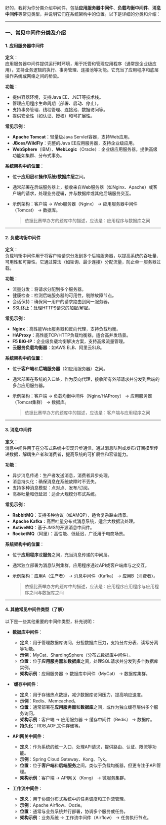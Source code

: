 好的，我将为你分类介绍中间件，包括**应用服务器中间件**、**负载均衡中间件**、**消息中间件**等常见类型，并说明它们在系统架构中的位置。以下是详细的分类和介绍：

---

### 一、常见中间件分类及介绍

#### 1. 应用服务器中间件

**定义**：  
应用服务器中间件提供运行时环境，用于托管和管理应用程序（通常是企业级应用），支持业务逻辑的执行、事务管理、连接池等功能。它充当了应用程序和底层操作系统或网络之间的桥梁。

**功能**：

- 提供容器环境，支持Java EE、.NET等技术栈。
- 管理应用程序生命周期（部署、启动、停止）。
- 支持事务管理、线程管理、连接池、数据访问等。
- 提供安全性（如认证、授权）和可扩展性。

**常见示例**：

- **Apache Tomcat**：轻量级Java Servlet容器，支持Web应用。
- **JBoss/WildFly**：完整的Java EE应用服务器，支持企业级应用。
- **WebSphere**（IBM）、**WebLogic**（Oracle）：企业级应用服务器，提供高级功能如集群、分布式事务。

**系统架构中的位置**：

- 位于**应用层**和**操作系统/数据库层**之间。

- 通常部署在后端服务器上，接收来自Web服务器（如Nginx、Apache）或客户端的请求，处理业务逻辑，并与数据库或其他后端服务交互。

- 示例架构：客户端 → Web服务器（Nginx） → 应用服务器中间件（Tomcat） → 数据库。
  
  > 依据比赛举办方的题库中的描述，应该是：应用程序与数据库之间

---

#### 2. 负载均衡中间件

**定义**：  
负载均衡中间件用于将客户端请求分发到多个后端服务器，以提高系统的吞吐量、可用性和可靠性。它通过算法（如轮询、最少连接）分配流量，防止单一服务器过载。

**功能**：

- 流量分发：将请求分配到多个服务器。
- 健康检查：检测后端服务器的可用性，剔除故障节点。
- 会话保持：确保同一用户的请求路由到同一服务器。
- SSL终止：处理HTTPS请求的加密/解密。

**常见示例**：

- **Nginx**：高性能Web服务器和反向代理，支持负载均衡。
- **HAProxy**：高性能TCP/HTTP负载均衡器，适合高并发场景。
- **F5 BIG-IP**：企业级负载均衡解决方案，支持高级流量管理。
- **云服务负载均衡器**：如AWS ELB、阿里云SLB。

**系统架构中的位置**：

- 位于**客户端**和**后端服务器**（如应用服务器）之间。

- 通常部署在系统的入口处，作为反向代理，接收所有外部请求并分发到后端的多台应用服务器。

- 示例架构：客户端 → 负载均衡中间件（Nginx/HAProxy） → 应用服务器（Tomcat集群） → 数据库。
  
  > 依据比赛举办方的题库中的描述，应该是：客户端与应用程序之间

---

#### 3. 消息中间件

**定义**：  
消息中间件用于在分布式系统中实现异步通信，通过消息队列或发布/订阅模型传递数据，解耦生产者和消费者，提高系统的可扩展性和容错能力。

**功能**：

- 异步消息传递：生产者发送消息，消费者异步处理。
- 消息持久化：确保消息在系统故障时不丢失。
- 支持多种消息模型：点对点、发布/订阅。
- 高吞吐量和低延迟：适合大规模分布式系统。

**常见示例**：

- **RabbitMQ**：支持多种协议（如AMQP），适合复杂路由场景。
- **Apache Kafka**：高吞吐量分布式消息系统，适合大数据流处理。
- **ActiveMQ**：基于JMS的开源消息中间件。
- **RocketMQ**（阿里）：高性能、低延迟，广泛用于电商场景。

**系统架构中的位置**：

- 位于**应用程序**或**服务**之间，充当消息传递的中间层。

- 通常独立部署为消息队列集群，应用程序通过API或客户端库与之交互。

- 示例架构：应用A（生产者） → 消息中间件（Kafka） → 应用B（消费者）。
  
  > 依据比赛举办方的题库中的描述，应该是：应用程序应用程序与应用程序之间与数据库之间

---

#### 4. 其他常见中间件类型（了解）

以下是一些其他重要的中间件类型，补充说明：

- **数据库中间件**：
  
  - **定义**：用于管理数据库访问，分担数据库压力，支持分库分表、读写分离等功能。
  - **示例**：MyCat、ShardingSphere（分布式数据库中间件）。
  - **位置**：位于**应用服务器**和**数据库**之间，处理SQL请求并分发到多个数据库实例。
  - **架构示例**：应用服务器 → 数据库中间件（MyCat） → 数据库集群。

- `**缓存中间件**：
  
  - **定义**：用于存储热点数据，减少数据库访问压力，提高响应速度。
  - **示例**：Redis、Memcached。
  - **位置**：通常部署在**应用服务器**和**数据库**之间，或作为独立缓存层供多个服务访问。
  - **架构示例**：客户端 → 应用服务器 → 缓存中间件（Redis） → 数据库。
  - **持久化**：RDB,AOF,文件存储等。

- **API网关中间件**：
  
  - **定义**：作为系统的统一入口，处理API请求，提供路由、认证、限流等功能。
  - **示例**：Spring Cloud Gateway、Kong、Tyk。
  - **位置**：位于**客户端**和**后端服务**之间，类似于负载均衡器，但更专注于API管理。
  - **架构示例**：客户端 → API网关（Kong） → 微服务集群。

- **工作流中间件**：
  
  - **定义**：用于协调分布式系统中的任务调度和工作流管理。
  - **示例**：Apache Airflow、Oozie。
  - **位置**：通常与业务系统并行部署，协调多个服务或任务。
  - **架构示例**：业务系统 → 工作流中间件（Airflow） → 任务执行节点。
